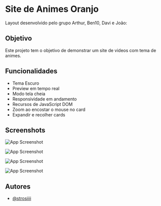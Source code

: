
# Site de Animes Oranjo

Layout desenvolvido pelo grupo Arthur, Ben10, Davi e João:












## Objetivo

Este projeto tem o objetivo de demonstrar um site de videos com tema de animes.


## Funcionalidades

- Tema Escuro  
- Preview em tempo real
- Modo tela cheia
- Responsividade em andamento
- Recursos de JavaScript DOM
- Zoom ao encostar o mouse no card
- Expandir e recolher cards




## Screenshots

![App Screenshot]()

![App Screenshot]()

![App Screenshot]()

![App Screenshot]()



## Autores

- [@strosiiii](https://github.com/strosiiii)

